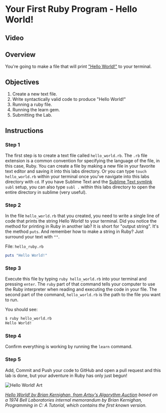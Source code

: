 # Your First Ruby Program - Hello World!

## Video

## Overview

You're going to make a file that will print ["Hello World!"](http://en.wikipedia.org/wiki/%22Hello,_World!%22_program) to your terminal.

## Objectives

1. Create a new text file.
2. Write syntactically valid code to produce "Hello World!"
3. Running a ruby file.
4. Running the learn gem.
5. Submitting the Lab.

## Instructions

### Step 1

The first step is to create a text file called `hello_world.rb`. The `.rb` file extension is a common convention for specifying the language of the file, in this case, Ruby. You can create a file by making a new file in your favorite text editor and saving it into this labs directory. Or you can type `touch hello_world.rb` within your terminal once you've navigate into this labs directory with `cd`. If you have Sublime Text and the [Sublime Text symlink](http://olivierlacan.com/posts/launch-sublime-text-3-from-the-command-line/) `subl` setup, you can also type `subl .` within this labs directory to open the entire directory in sublime (very useful).

### Step 2

In the file `hello_world.rb` that you created, you need to write a single line of code that prints the string Hello World! to your terminal. Did you notice the method for printing in Ruby in another lab? It is short for "output string". It's the method `puts`. And remember how to make a string in Ruby? Just surround your text with `""`. 

File: `hello_ruby.rb`
```ruby
puts "Hello World!"
```

### Step 3

Execute this file by typing `ruby hello_world.rb` into your terminal and pressing `enter`. The `ruby` part of that command tells your computer to use the Ruby interpreter when reading and executing the code in your file. The second part of the command, `hello_world.rb` is the path to the file you want to run.

You should see:

```bash
$ ruby hello_world.rb
Hello World!
```

### Step 4

Confirm everything is working by running the `learn` command.

### Step 5

Add, Commit and Push your code to GitHub and open a pull request and this lab is done, but your adventure in Ruby has only just begun!

![Hello World! Art](https://d32dm0rphc51dk.cloudfront.net/b6JQ66-0nHij79irJT-Pdg/large.jpg)

_[Hello World! by Brian Kernighan, from Artsy's Algorythm Auction](https://www.artsy.net/artwork/brian-kernighan-hello-world) based on a 1974 Bell Laboratories internal memorandum by Brian Kernighan, Programming in C: A Tutorial, which contains the first known version._
